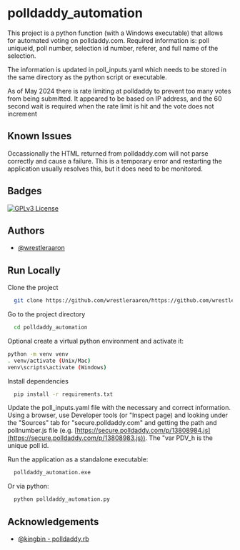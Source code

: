 
# polldaddy_automation

This project is a python function (with a Windows executable) that allows for automated voting on polldaddy.com. Required information is: poll uniqueid, poll number, selection id number, referer, and full name of the selection. 

The information is updated in poll_inputs.yaml which needs to be stored in the same directory as the python script or executable.

As of May 2024 there is rate limiting at polldaddy to prevent too many votes from being submitted. It appeared to be based on IP address, and the 60 second wait is required when the rate limit is hit and the vote does not increment


## Known Issues

Occassionally the HTML returned from polldaddy.com will not parse correctly and cause a failure. This is a temporary error and restarting the application usually resolves this, but it does need to be monitored.

## Badges

[![GPLv3 License](https://img.shields.io/badge/License-GPL%20v3-yellow.svg)](https://opensource.org/licenses/)



## Authors

- [@wrestleraaron](https://www.github.com/wrestleraaron)


## Run Locally

Clone the project

```bash
  git clone https://github.com/wrestleraaron/https://github.com/wrestleraaron/polldaddy_automation
```

Go to the project directory

```bash
  cd polldaddy_automation
```

Optional create a virtual python environment and activate it:

```bash
python -m venv venv
. venv/activate (Unix/Mac)
venv\scripts\activate (Windows)
```

Install dependencies

```bash
  pip install -r requirements.txt
```

Update the poll_inputs.yaml file with the necessary and correct information. Using a browser, use Developer tools (or "Inspect page) and looking under the "Sources" tab for "secure.polldaddy.com" and getting the path and pollnumber.js file (e.g. [https://secure.polldaddy.com/p/13808984.js](https://secure.polldaddy.com/p/13808983.js)). The "var PDV_h<pollnumber> is the unique poll id.

Run the application as a standalone executable:
```bash
  polldaddy_automation.exe
```
Or via python:
```bash
  python polldaddy_automation.py
```

## Acknowledgements

 - [@kingbin - polldaddy.rb](https://gist.github.com/kingbin/1690064)
